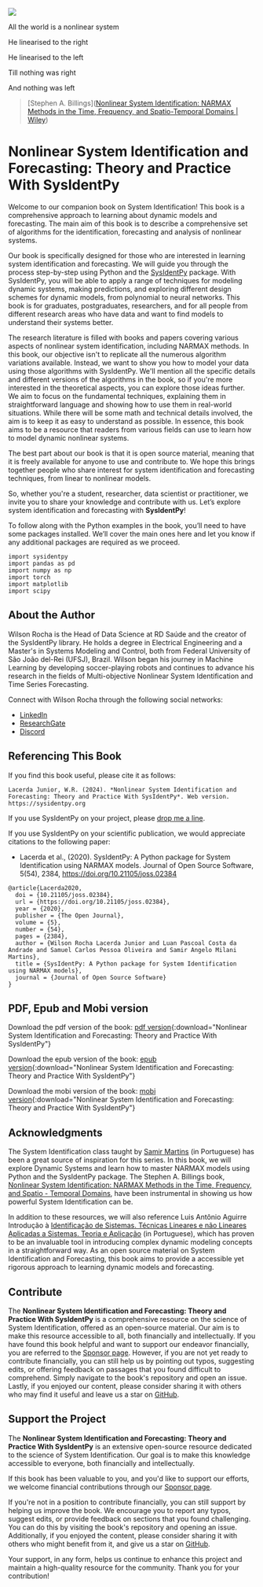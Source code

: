 ![](./assets/Nonlinear_System_identification.png)

All the world is a nonlinear system

He linearised to the right

He linearised to the left

Till nothing was right

And nothing was left

> [Stephen A. Billings]([Nonlinear System Identification: NARMAX Methods in the Time, Frequency, and Spatio-Temporal Domains | Wiley](https://www.wiley.com/en-us/Nonlinear+System+Identification%3A+NARMAX+Methods+in+the+Time%2C+Frequency%2C+and+Spatio-Temporal+Domains-p-9781119943594))



# Nonlinear System Identification and Forecasting: Theory and Practice With SysIdentPy

Welcome to our companion book on System Identification! This book is a comprehensive approach to learning about dynamic models and forecasting. The main aim of this book is to describe a comprehensive set of algorithms for the identification, forecasting and analysis of nonlinear systems.

Our book is specifically designed for those who are interested in learning system identification and forecasting.  We will guide you through the process step-by-step using Python and the [SysIdentPy](https://github.com/wilsonrljr/sysidentpy) package. With SysIdentPy, you will be able to apply a range of techniques for modeling dynamic systems, making predictions, and exploring different design schemes for dynamic models, from polynomial to neural networks. This book is for graduates, postgraduates, researchers, and for all people from different research areas who have data and want to find models to understand their systems better.

The research literature is filled with books and papers covering various aspects of nonlinear system identification, including NARMAX methods. In this book, our objective isn't to replicate all the numerous algorithm variations available. Instead, we want to show you how to model your data using those algorithms with SysIdentPy. We'll mention all the specific details and different versions of the algorithms in the book, so if you're more interested in the theoretical aspects, you can explore those ideas further. We aim to focus on the fundamental techniques, explaining them in straightforward language and showing how to use them in real-world situations. While there will be some math and technical details involved, the aim is to keep it as easy to understand as possible. In essence, this book aims to be a resource that readers from various fields can use to learn how to model dynamic nonlinear systems.

The best part about our book is that it is open source material, meaning that it is freely available for anyone to use and contribute to. We hope this brings together people who share interest for system identification and forecasting techniques, from linear to nonlinear models.

So, whether you're a student, researcher, data scientist or practitioner, we invite you to share your knowledge and contribute with us. Let’s explore system identification and forecasting with **SysIdentPy**!

To follow along with the Python examples in the book, you’ll need to have some packages installed. We’ll cover the main ones here and let you know if any additional packages are required as we proceed.

```
import sysidentpy
import pandas as pd
import numpy as np
import torch
import matplotlib
import scipy
```

## About the Author

Wilson Rocha is the Head of Data Science at RD Saúde and the creator of the SysIdentPy library. He holds a degree in Electrical Engineering and a Master's in Systems Modeling and Control, both from Federal University of São João del-Rei (UFSJ), Brazil. Wilson began his journey in Machine Learning by developing soccer-playing robots and continues to advance his research in the fields of Multi-objective Nonlinear System Identification and Time Series Forecasting.

Connect with Wilson Rocha through the following social networks:

- [LinkedIn](https://www.linkedin.com/in/wilsonrljr/)
- [ResearchGate](https://www.researchgate.net/profile/Wilson-Lacerda-Junior-2)
- [Discord](https://discord.gg/8eGE3PQ)

## Referencing This Book

If you find this book useful, please cite it as follows:

```
Lacerda Junior, W.R. (2024). *Nonlinear System Identification and Forecasting: Theory and Practice With SysIdentPy*. Web version. https://sysidentpy.org
```

If you use SysIdentPy on your project, please [drop me a line](mailto:wilsonrljr@outlook.com).

If you use SysIdentPy on your scientific publication, we would appreciate citations to the following paper:
- Lacerda et al., (2020). SysIdentPy: A Python package for System Identification using NARMAX models. Journal of Open Source Software, 5(54), 2384, https://doi.org/10.21105/joss.02384

```
@article{Lacerda2020,
  doi = {10.21105/joss.02384},
  url = {https://doi.org/10.21105/joss.02384},
  year = {2020},
  publisher = {The Open Journal},
  volume = {5},
  number = {54},
  pages = {2384},
  author = {Wilson Rocha Lacerda Junior and Luan Pascoal Costa da Andrade and Samuel Carlos Pessoa Oliveira and Samir Angelo Milani Martins},
  title = {SysIdentPy: A Python package for System Identification using NARMAX models},
  journal = {Journal of Open Source Software}
}
```

## PDF, Epub and Mobi version

Download the pdf version of the book: [pdf version](https://github.com/wilsonrljr/sysidentpy-data/blob/4085901293ba5ed5674bb2911ef4d1fa20f3438d/book/Nonlinear_System_Identification_Theory_and_Practice_With_SysIdentPy_Wilson_R_L_Junior.pdf){:download="Nonlinear System Identification and Forecasting: Theory and Practice With SysIdentPy"}

Download the epub version of the book: [epub version](https://github.com/wilsonrljr/sysidentpy-data/blob/4085901293ba5ed5674bb2911ef4d1fa20f3438d/book/Nonlinear_System_Identification_Theory_and_Practice_With_SysIdentPy_Wilson_R_L_Junior.epub){:download="Nonlinear System Identification and Forecasting: Theory and Practice With SysIdentPy"}

Download the mobi version of the book: [mobi version](https://github.com/wilsonrljr/sysidentpy-data/blob/4085901293ba5ed5674bb2911ef4d1fa20f3438d/book/Nonlinear_System_Identification_Theory_and_Practice_With_SysIdentPy_Wilson_R_L_Junior.mobi){:download="Nonlinear System Identification and Forecasting: Theory and Practice With SysIdentPy"}

## Acknowledgments

The System Identification class taught by [Samir Martins](https://ufsj.edu.br/martins/)  (in Portuguese) has been a great source of inspiration for this series. In this book, we will explore Dynamic Systems and learn how to master NARMAX models using Python and the SysIdentPy package. The Stephen A. Billings book, [Nonlinear System Identification: NARMAX Methods in the Time, Frequency, and Spatio - Temporal Domains](https://www.wiley.com/en-us/Nonlinear+System+Identification%3A+NARMAX+Methods+in+the+Time%2C+Frequency%2C+and+Spatio-Temporal+Domains-p-9781119943594), have been instrumental in showing us how powerful System Identification can be.

In addition to these resources, we will also reference Luis Antônio Aguirre Introdução à [Identificação de Sistemas. Técnicas Lineares e não Lineares Aplicadas a Sistemas. Teoria e Aplicação](https://www.researchgate.net/publication/303679484_Introducao_a_Identificacao_de_Sistemas) (in Portuguese), which has proven to be an invaluable tool in introducing complex dynamic modeling concepts in a straightforward way. As an open source material on System Identification and Forecasting, this book aims to provide a accessible yet rigorous approach to learning dynamic models and forecasting.

## Contribute

The **Nonlinear System Identification and Forecasting: Theory and Practice With SysIdentPy** is a comprehensive resource on the science of System Identification, offered as an open-source material. Our aim is to make this resource accessible to all, both financially and intellectually. If you have found this book helpful and want to support our endeavor financially, you are referred to the [Sponsor page](https://github.com/sponsors/wilsonrljr). However, if you are not yet ready to contribute financially, you can still help us by pointing out typos, suggesting edits, or offering feedback on passages that you found difficult to comprehend. Simply navigate to the book's repository and open an issue. Lastly, if you enjoyed our content, please consider sharing it with others who may find it useful and leave us a star on [GitHub](https://github.com/wilsonrljr/sysidentpy).

## Support the Project

The **Nonlinear System Identification and Forecasting: Theory and Practice With SysIdentPy** is an extensive open-source resource dedicated to the science of System Identification. Our goal is to make this knowledge accessible to everyone, both financially and intellectually.

If this book has been valuable to you, and you'd like to support our efforts, we welcome financial contributions through our [Sponsor page](https://github.com/sponsors/wilsonrljr).

If you're not in a position to contribute financially, you can still support by helping us improve the book. We encourage you to report any typos, suggest edits, or provide feedback on sections that you found challenging. You can do this by visiting the book's repository and opening an issue. Additionally, if you enjoyed the content, please consider sharing it with others who might benefit from it, and give us a star on [GitHub](https://github.com/wilsonrljr/sysidentpy).

Your support, in any form, helps us continue to enhance this project and maintain a high-quality resource for the community. Thank you for your contribution!
